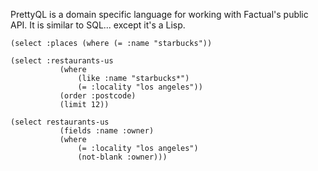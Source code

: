 PrettyQL is a domain specific language for working with Factual's public API. It is similar to SQL... except it's a Lisp.

    (select :places (where (= :name "starbucks"))

    (select :restaurants-us
               (where
                   (like :name "starbucks*")
                   (= :locality "los angeles"))
               (order :postcode)
               (limit 12))

    (select restaurants-us
               (fields :name :owner)
               (where
                   (= :locality "los angeles")
                   (not-blank :owner)))